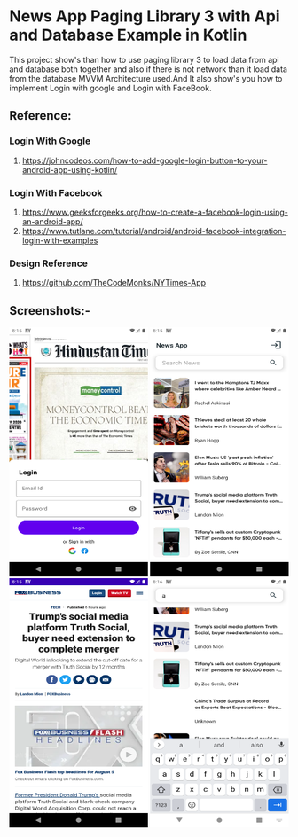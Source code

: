 # News App Paging Library 3 with Api and Database Example in Kotlin

This project show's than how to use paging library 3 to load data from api and database both together and also if there is not network than it load data from the database MVVM Architecture used.And It also show's you how to implement Login with google and Login with FaceBook.

## Reference:

### Login With Google
1) https://johncodeos.com/how-to-add-google-login-button-to-your-android-app-using-kotlin/

### Login With Facebook
1) https://www.geeksforgeeks.org/how-to-create-a-facebook-login-using-an-android-app/
2) https://www.tutlane.com/tutorial/android/android-facebook-integration-login-with-examples

### Design Reference
1) https://github.com/TheCodeMonks/NYTimes-App

## Screenshots:-

<img src="Screenshot/Screenshot_1659883512.png" width="250" height="450" /> <img src="Screenshot/Screenshot_1659883530.png" width="250" height="450" />
<img src="Screenshot/Screenshot_1659883551.png" width="250" height="450" /> <img src="Screenshot/Screenshot_1659883566.png" width="250" height="450" />

